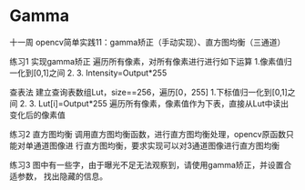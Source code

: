 # Gamma
十一周
opencv简单实践11：gamma矫正（手动实现）、直方图均衡（三通道）

练习1 实现gamma矫正
遍历所有像素，对所有像素进行进行如下运算
1.像素值归一化到[0,1]之间 2. 3. Intensity=Output*255

查表法
建立查询表数组Lut，size==256，遍历[0，255]
1.下标值归一化到[0,1]之间 2.  3. Lut[i]=Output*255
遍历所有像素，像素值作为下表，直接从Lut中读出变化后的像素值

练习2 直方图均衡
调用直方图均衡函数，进行直方图均衡处理，opencv原函数只能对单通道图像进
行直方图均衡，要求实现可以对3通道图像进行直方图均衡

练习3 
图中有一些字，由于曝光不足无法观察到，请使用gamma矫正，并设置合适参数，
找出隐藏的信息。
